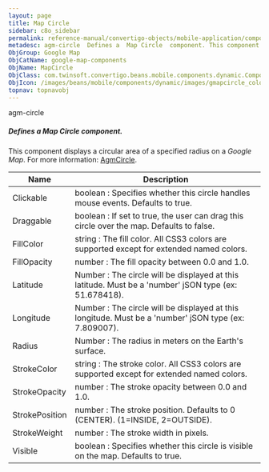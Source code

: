 ```yaml
---
layout: page
title: Map Circle
sidebar: c8o_sidebar
permalink: reference-manual/convertigo-objects/mobile-application/components/google-map-components/map-circle/
metadesc: agm-circle  Defines a  Map Circle  component. This component displays a circular area of a specified radius on a  Google Map .  For more information  
ObjGroup: Google Map
ObjCatName: google-map-components
ObjName: MapCircle
ObjClass: com.twinsoft.convertigo.beans.mobile.components.dynamic.ComponentManager$1
ObjIcon: /images/beans/mobile/components/dynamic/images/gmapcircle_color_32x32.png
topnav: topnavobj
---
```

agm-circle
##### Defines a <i>Map Circle</i> component.
This component displays a circular area of a specified radius on a <i>Google Map</i>.
 For more information: <a href='https://angular-maps.com/api-docs/agm-core/directives/AgmCircle.html' target='_blank'>AgmCircle</a>.

Name | Description 
--- | ---
Clickable | boolean : Specifies whether this circle handles mouse events. Defaults to true.
Draggable | boolean : If set to true, the user can drag this circle over the map. Defaults to false.
FillColor | string : The fill color. All CSS3 colors are supported except for extended named colors.
FillOpacity | number : The fill opacity between 0.0 and 1.0.
Latitude | Number : The circle will be displayed at this latitude. Must be a 'number' jSON type (ex: 51.678418).
Longitude | Number : The circle will be displayed at this longitude. Must be a 'number' jSON type (ex: 7.809007).
Radius | Number : The radius in meters on the Earth's surface.
StrokeColor | string : The stroke color. All CSS3 colors are supported except for extended named colors.
StrokeOpacity | number : The stroke opacity between 0.0 and 1.0.
StrokePosition | number : The stroke position. Defaults to 0 (CENTER). (1=INSIDE, 2=OUTSIDE).
StrokeWeight | number : The stroke width in pixels.
Visible | boolean : Specifies whether this circle is visible on the map. Defaults to true.

